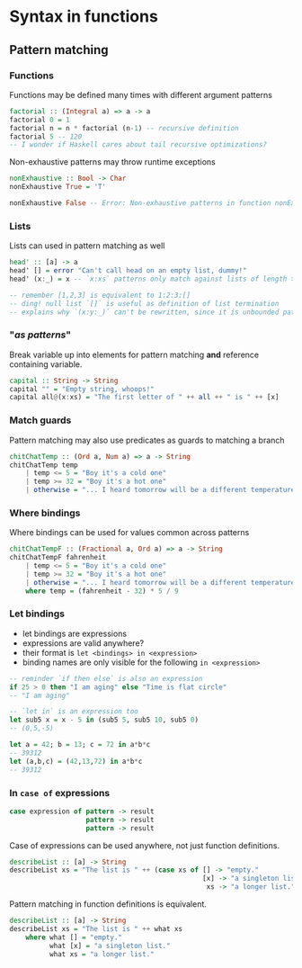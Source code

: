 # Syntax in functions

## Pattern matching

### Functions

Functions may be defined many times with different argument patterns

```haskell
factorial :: (Integral a) => a -> a
factorial 0 = 1
factorial n = n * factorial (n-1) -- recursive definition
factorial 5 -- 120
-- I wonder if Haskell cares about tail recursive optimizations?
```

Non-exhaustive patterns may throw runtime exceptions

```haskell
nonExhaustive :: Bool -> Char
nonExhaustive True = 'T'

nonExhaustive False -- Error: Non-exhaustive patterns in function nonExhaustive
```

### Lists

Lists can used in pattern matching as well

```haskell
head' :: [a] -> a  
head' [] = error "Can't call head on an empty list, dummy!"  
head' (x:_) = x -- `x:xs` patterns only match against lists of length >= 1

-- remember [1,2,3] is equivalent to 1:2:3:[]
-- ding! null list `[]` is useful as definition of list termination
-- explains why `(x:y:_)` can't be rewritten, since it is unbounded pattern
```

### "*as patterns*"

Break variable up into elements for pattern matching **and** reference containing variable.

```haskell
capital :: String -> String  
capital "" = "Empty string, whoops!"  
capital all@(x:xs) = "The first letter of " ++ all ++ " is " ++ [x]
```

### Match guards

Pattern matching may also use predicates as guards to matching a branch

```haskell
chitChatTemp :: (Ord a, Num a) => a -> String
chitChatTemp temp
    | temp <= 5 = "Boy it's a cold one"
    | temp >= 32 = "Boy it's a hot one"
    | otherwise = "... I heard tomorrow will be a different temperature" 
```

### Where bindings

Where bindings can be used for values common across patterns

```haskell
chitChatTempF :: (Fractional a, Ord a) => a -> String
chitChatTempF fahrenheit
    | temp <= 5 = "Boy it's a cold one"
    | temp >= 32 = "Boy it's a hot one"
    | otherwise = "... I heard tomorrow will be a different temperature"
    where temp = (fahrenheit - 32) * 5 / 9
```
### Let bindings

- let bindings are expressions
- expressions are valid anywhere?
- their format is `let <bindings> in <expression>`
- binding names are only visible for the following `in <expression>`

```haskell
-- reminder `if then else` is also an expression
if 25 > 0 then "I am aging" else "Time is flat circle"
-- "I am aging"

-- `let in` is an expression too
let sub5 x = x - 5 in (sub5 5, sub5 10, sub5 0)
-- (0,5,-5)

let a = 42; b = 13; c = 72 in a*b*c
-- 39312
let (a,b,c) = (42,13,72) in a*b*c
-- 39312
```

### In `case of` expressions

```haskell
case expression of pattern -> result  
                   pattern -> result  
                   pattern -> result 
```

Case of expressions can be used anywhere, not just function definitions.

```haskell
describeList :: [a] -> String  
describeList xs = "The list is " ++ (case xs of [] -> "empty."  
                                                [x] -> "a singleton list."   
                                                 xs -> "a longer list.")
```

Pattern matching in function definitions is equivalent.

```haskell
describeList :: [a] -> String  
describeList xs = "The list is " ++ what xs  
    where what [] = "empty."  
          what [x] = "a singleton list."  
          what xs = "a longer list."  
```